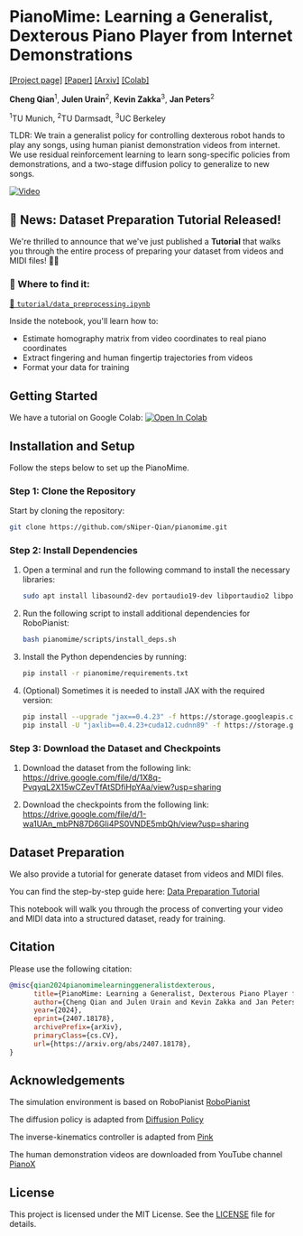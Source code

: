 # PianoMime: Learning a Generalist, Dexterous Piano Player from Internet Demonstrations
[[Project page]](https://pianomime.github.io/)
[[Paper]](https://arxiv.org/pdf/2407.18178)
[[Arxiv]](https://arxiv.org/abs/2407.18178)
[[Colab]](https://colab.research.google.com/drive/1Rv1XGPA0a4x3a_M6yXc7uiwKnmmIu95o?usp=sharing)

**Cheng Qian**<sup>1</sup>, **Julen Urain**<sup>2</sup>, **Kevin Zakka**<sup>3</sup>, **Jan Peters**<sup>2</sup>

<sup>1</sup>TU Munich, 
<sup>2</sup>TU Darmsadt, 
<sup>3</sup>UC Berkeley

TLDR:
We train a generalist policy for controlling dexterous robot hands to play any songs,
using human pianist demonstration videos from internet. We use residual reinforcement learning to learn song-specific policies from demonstrations, and a two-stage diffusion policy to generalize to new songs.

[![Video](https://i.ytimg.com/vi/LW0AiBIcnL0/hqdefault.jpg)](https://youtu.be/LW0AiBIcnL0)
## 🚨 News: Dataset Preparation Tutorial Released!

We're thrilled to announce that we've just published a **Tutorial** that walks you through the entire process of preparing your dataset from videos and MIDI files! 🎹🎥

### 📍 Where to find it:
[📓 `tutorial/data_preprocessing.ipynb`](tutorial/data_preprocessing.ipynb)

Inside the notebook, you'll learn how to:
- Estimate homography matrix from video coordinates to real piano coordinates
- Extract fingering and human fingertip trajectories from videos
- Format your data for training

## Getting Started

We have a tutorial on Google Colab:
[![Open In Colab](https://colab.research.google.com/assets/colab-badge.svg)](https://colab.research.google.com/drive/1Rv1XGPA0a4x3a_M6yXc7uiwKnmmIu95o?usp=sharing)

## Installation and Setup

Follow the steps below to set up the PianoMime.

### Step 1: Clone the Repository
Start by cloning the repository:
    
```sh
git clone https://github.com/sNiper-Qian/pianomime.git
```

### Step 2: Install Dependencies

1. Open a terminal and run the following command to install the necessary libraries:

    ```sh
    sudo apt install libasound2-dev portaudio19-dev libportaudio2 libportaudiocpp0 ffmpeg
    ```

2. Run the following script to install additional dependencies for RoboPianist:

    ```sh
    bash pianomime/scripts/install_deps.sh
    ```

3. Install the Python dependencies by running:

    ```sh
    pip install -r pianomime/requirements.txt
    ```

4. (Optional) Sometimes it is needed to install JAX with the required version:

    ```sh
    pip install --upgrade "jax==0.4.23" -f https://storage.googleapis.com/jax-releases/jax_cuda_releases.html
    pip install -U "jaxlib==0.4.23+cuda12.cudnn89" -f https://storage.googleapis.com/jax-releases/jax_cuda_releases.html
    ```

### Step 3: Download the Dataset and Checkpoints

1. Download the dataset from the following link:
   https://drive.google.com/file/d/1X8q-PvqyqL2X15wCZevTfAtSDfiHpYAa/view?usp=sharing

2. Download the checkpoints from the following link:
   https://drive.google.com/file/d/1-wa1UAn_mbPN87D6GIi4PS0VNDE5mbQh/view?usp=sharing

## Dataset Preparation
We also provide a tutorial for generate dataset from videos and MIDI files.

You can find the step-by-step guide here:
[Data Preparation Tutorial](tutorial/data_preprocessing.ipynb)

This notebook will walk you through the process of converting your video and MIDI data into a structured dataset, ready for training.
## Citation

Please use the following citation:

```bibtex
@misc{qian2024pianomimelearninggeneralistdexterous,
      title={PianoMime: Learning a Generalist, Dexterous Piano Player from Internet Demonstrations}, 
      author={Cheng Qian and Julen Urain and Kevin Zakka and Jan Peters},
      year={2024},
      eprint={2407.18178},
      archivePrefix={arXiv},
      primaryClass={cs.CV},
      url={https://arxiv.org/abs/2407.18178}, 
}
```

## Acknowledgements

The simulation environment is based on RoboPianist [RoboPianist](https://github.com/google-research/robopianist)  

The diffusion policy is adapted from [Diffusion Policy](https://github.com/real-stanford/diffusion_policy)

The inverse-kinematics controller is adapted from [Pink](https://github.com/stephane-caron/pink)

The human demonstration videos are downloaded from YouTube channel [PianoX](https://www.youtube.com/channel/UCsR6ZEA0AbBhrF-NCeET6vQ)

## License

This project is licensed under the MIT License. See the [LICENSE](LICENSE) file for details.
